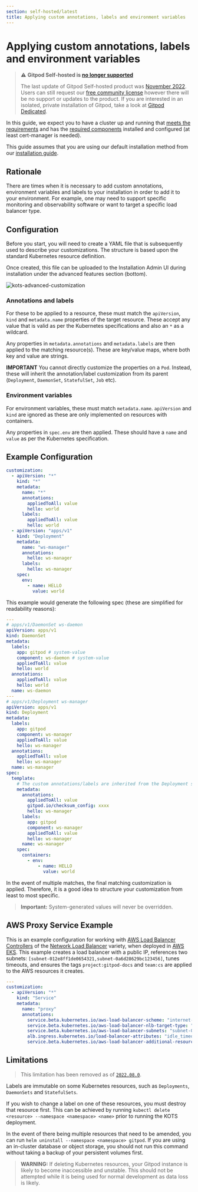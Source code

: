 ```yaml
---
section: self-hosted/latest
title: Applying custom annotations, labels and environment variables
---
```


<script context="module">
  export const prerender = true;
</script>

# Applying custom annotations, labels and environment variables

> ⚠️ **Gitpod Self-hosted is [no longer supported](/blog/introducing-gitpod-dedicated)**
>
> The last update of Gitpod Self-hosted product was [November 2022](/changelog/november-self-hosted-release). Users can still request our [free community license](/community-license) however there will be no support or updates to the product. If you are interested in an isolated, private installation of Gitpod, take a look at [Gitpod Dedicated](/dedicated).

In this guide, we expect you to have a cluster up and running that [meets the requirements](../requirements) and has the [required components](../requirements) installed and configured (at least cert-manager is needed).

This guide assumes that you are using our default installation method from our [installation guide](../installing-gitpod).

## Rationale

There are times when it is necessary to add custom annotations, environment variables and labels to your installation in order to add it to your environment. For example, one may need to support specific monitoring and observability software or want to target a specific load balancer type.

## Configuration

Before you start, you will need to create a YAML file that is subsequently used to describe your customizations. The structure is based upon the standard Kubernetes resource definition.

Once created, this file can be uploaded to the Installation Admin UI during installation under the advanced features section (bottom).

![kots-advanced-customization](../../static/images/docs/self-hosted/kots-advanced-customization.png)

### Annotations and labels

For these to be applied to a resource, these must match the `apiVersion`, `kind` and `metadata.name` properties of the target resource. These accept any value that is valid as per the Kubernetes specifications and also an `*` as a wildcard.

Any properties in `metadata.annotations` and `metadata.labels` are then applied to the matching resource(s). These are key/value maps, where both key and value are strings.

**IMPORTANT** You cannot directly customize the properties on a `Pod`. Instead, these will inherit the annotation/label customization from its parent (`Deployment`, `DaemonSet`, `StatefulSet`, `Job` etc).

### Environment variables

For environment variables, these must match `metadata.name`. `apiVersion` and `kind` are ignored as these are only implemented on resources with containers.

Any properties in `spec.env` are then applied. These should have a `name` and `value` as per the Kubernetes specification.

## Example Configuration

```yaml
customization:
  - apiVersion: "*"
    kind: "*"
    metadata:
      name: "*"
      annotations:
        appliedToAll: value
        hello: world
      labels:
        appliedToAll: value
        hello: world
  - apiVersion: "apps/v1"
    kind: "Deployment"
    metadata:
      name: "ws-manager"
      annotations:
        hello: ws-manager
      labels:
        hello: ws-manager
    spec:
      env:
        - name: HELLO
          value: world
```

This example would generate the following spec (these are simplified for readability reasons):

```yaml
---
# apps/v1/DaemonSet ws-daemon
apiVersion: apps/v1
kind: DaemonSet
metadata:
  labels:
    app: gitpod # system-value
    component: ws-daemon # system-value
    appliedToAll: value
    hello: world
  annotations:
    appliedToAll: value
    hello: world
  name: ws-daemon
---
# apps/v1/Deployment ws-manager
apiVersion: apps/v1
kind: Deployment
metadata:
  labels:
    app: gitpod
    component: ws-manager
    appliedToAll: value
    hello: ws-manager
  annotations:
    appliedToAll: value
    hello: ws-manager
  name: ws-manager
spec:
  template:
    # The custom annotations/labels are inherited from the Deployment spec
    metadata:
      annotations:
        appliedToAll: value
        gitpod.io/checksum_config: xxxx
        hello: ws-manager
      labels:
        app: gitpod
        component: ws-manager
        appliedToAll: value
        hello: ws-manager
      name: ws-manager
    spec:
      containers:
        - env:
            - name: HELLO
              value: world
```

In the event of multiple matches, the final matching customization is applied. Therefore, it is a good idea to structure your customization from least to most specific.

> **Important:** System-generated values will never be overridden.

## AWS Proxy Service Example

This is an example configuration for working with [AWS Load Balancer Controllers](https://kubernetes-sigs.github.io/aws-load-balancer-controller/v2.4/) of the [Network Load Balancer](https://kubernetes-sigs.github.io/aws-load-balancer-controller/v2.4/guide/service/nlb/) variety, when deployed in [AWS EKS](https://aws.amazon.com/eks/). This example creates a load balancer with a public IP, references two subnets: `[subnet-012e8ff1de0654321,subnet-0a6d28629bc123456]`, tunes timeouts, and ensures the tags `project:gitpod-docs` and `team:cs` are applied to the AWS resources it creates.

```yaml
---
customization:
  - apiVersion: "*"
    kind: "Service"
    metadata:
      name: "proxy"
      annotations:
        service.beta.kubernetes.io/aws-load-balancer-scheme: "internet-facing"
        service.beta.kubernetes.io/aws-load-balancer-nlb-target-type: "instance"
        service.beta.kubernetes.io/aws-load-balancer-subnets: "subnet-012e8ff1de0654321,subnet-0a6d28629bc123456"
        alb.ingress.kubernetes.io/load-balancer-attributes: "idle_timeout.timeout_seconds=3600"
        service.beta.kubernetes.io/aws-load-balancer-additional-resource-tags: "project=gitpod-docs,team=cs"
```

## Limitations

> This limitation has been removed as of [`2022.08.0`](https://github.com/gitpod-io/gitpod/releases/tag/2022.08.0).

Labels are immutable on some Kubernetes resources, such as `Deployments`, `DaemonSets` and `StatefulSets`.

If you wish to change a label on one of these resources, you must destroy that resource first. This can be achieved by running `kubectl delete <resource> --namespace <namespace> <name>` prior to running the KOTS deployment.

In the event of there being multiple resources that need to be amended, you can run `helm uninstall --namespace <namespace> gitpod`. If you are using an in-cluster database or object storage, you should not run this command without taking a backup of your persistent volumes first.

> **WARNING:** If deleting Kubernetes resources, your Gitpod instance is likely to become inaccessible and unstable. This should not be attempted while it is being used for normal development as data loss is likely.
